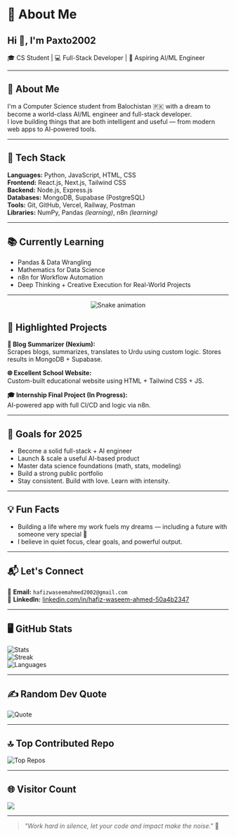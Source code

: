 # 💫 About Me

## Hi 👋, I'm Paxto2002  
🎓 CS Student | 💻 Full-Stack Developer | 🤖 Aspiring AI/ML Engineer

---

## 🎯 About Me

I'm a Computer Science student from Balochistan 🇵🇰 with a dream to become a world-class AI/ML engineer and full-stack developer.  
I love building things that are both intelligent and useful — from modern web apps to AI-powered tools.

---

## 🚀 Tech Stack

**Languages:** Python, JavaScript, HTML, CSS  
**Frontend:** React.js, Next.js, Tailwind CSS  
**Backend:** Node.js, Express.js  
**Databases:** MongoDB, Supabase (PostgreSQL)  
**Tools:** Git, GitHub, Vercel, Railway, Postman  
**Libraries:** NumPy, Pandas _(learning)_, n8n _(learning)_

---

## 📚 Currently Learning

- Pandas & Data Wrangling  
- Mathematics for Data Science  
- n8n for Workflow Automation  
- Deep Thinking + Creative Execution for Real-World Projects

---

<!-- Snake Game Repo View -->

<div align="center">
  <img src="https://profile-readme-generator.com/assets/snake.svg" alt="Snake animation" />
</div>

## 💼 Highlighted Projects

**🔗 Blog Summarizer (Nexium):**  
Scrapes blogs, summarizes, translates to Urdu using custom logic. Stores results in MongoDB + Supabase.

**🌐 Excellent School Website:**  
Custom-built educational website using HTML + Tailwind CSS + JS.

**🎓 Internship Final Project (In Progress):**  
AI-powered app with full CI/CD and logic via n8n.

---

## 🎯 Goals for 2025

- Become a solid full-stack + AI engineer  
- Launch & scale a useful AI-based product  
- Master data science foundations (math, stats, modeling)  
- Build a strong public portfolio  
- Stay consistent. Build with love. Learn with intensity.

---

## 💡 Fun Facts

- Building a life where my work fuels my dreams — including a future with someone very special 💍  
- I believe in quiet focus, clear goals, and powerful output.

---

## 📬 Let's Connect

📧 **Email:** `hafizwaseemahmed2002@gmail.com`  
🔗 **LinkedIn:** [linkedin.com/in/hafiz-waseem-ahmed-50a4b2347](https://linkedin.com/in/hafiz-waseem-ahmed-50a4b2347)

---

## 🖥 GitHub Stats

![Stats](https://github-readme-stats.vercel.app/api?username=Paxto2002&theme=bear&hide_border=false&include_all_commits=true&count_private=true)  
![Streak](https://nirzak-streak-stats.vercel.app/?user=Paxto2002&theme=bear&hide_border=false)  
![Languages](https://github-readme-stats.vercel.app/api/top-langs/?username=Paxto2002&theme=bear&hide_border=false&include_all_commits=true&count_private=true&layout=compact)

---

## ✍️ Random Dev Quote

![Quote](https://quotes-github-readme.vercel.app/api?type=vertical&theme=radical)

---

## 🔝 Top Contributed Repo

![Top Repos](https://github-contributor-stats.vercel.app/api?username=Paxto2002&limit=5&theme=monokai&combine_all_yearly_contributions=true)

---

## 🌐 Visitor Count

[![](https://visitcount.itsvg.in/api?id=Paxto2002&icon=0&color=8)](https://visitcount.itsvg.in)

---

> _"Work hard in silence, let your code and impact make the noise."_ 🚀

<!-- Proudly created with GPRM ( https://gprm.itsvg.in ) -->
